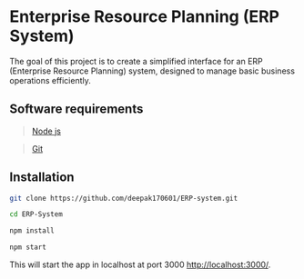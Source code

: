 # Enterprise Resource Planning (ERP System)

The goal of this project is to create a simplified interface for an ERP (Enterprise Resource Planning) system, designed to manage basic business operations efficiently.

## Software requirements
> [Node js](https://nodejs.org/en)

> [Git](https://git-scm.com/)

## Installation

```bash
git clone https://github.com/deepak170601/ERP-system.git
```
```bash
cd ERP-System
```
```bash
npm install
```
```bash
npm start
```
This will start the app in localhost at port 3000 [http://localhost:3000/](http://localhost:3000).
